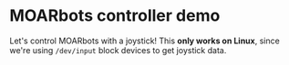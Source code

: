 # MOARbots controller demo

Let's control MOARbots with a joystick!
This **only works on Linux**, since we're using `/dev/input` block devices to get joystick data.